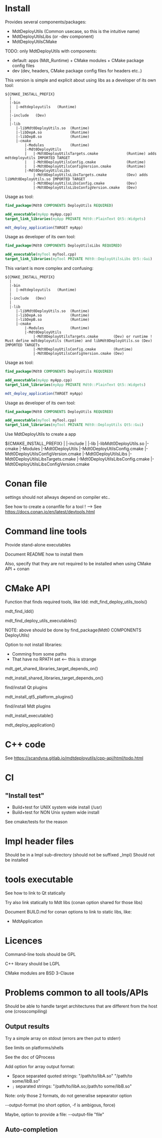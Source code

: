 
# Install

Provides several components/packages:
- MdtDeployUtils          (Common usecase, so this is the intuitive name)
- MdtDeployUtilsLibs      (or -dev component)
- MdtDeployUtilsCMake

TODO: only MdtDeployUtils with components:
 - default: apps (Mdt_Runtime) + CMake modules + CMake package config files
 - dev (dev, headers, CMake package config files for headers etc..)


This version is simple and explicit about using libs as a developer of its own tool:
```
${CMAKE_INSTALL_PREFIX}
  |
  |-bin
  |  |-mdtdeployutils   (Runtime)
  |
  |-include   (Dev)
  |
  |-lib
     |-libMdt0DeployUtils.so  (Runtime)
     |-libDepA.so             (Runtime)
     |-libDepB.so             (Runtime)
     |-cmake
         |-Modules            (Runtime)
         |-Mdt0DeployUtils
         |   |-Mdt0DeployUtilsTargets.cmake             (Runtime) adds mdtdeployutils IMPORTED TARGET
         |   |-Mdt0DeployUtilsConfig.cmake              (Runtime)
         |   |-Mdt0DeployUtilsConfigVersion.cmake       (Runtime)
         |-Mdt0DeployUtilsLibs
             |-Mdt0DeployUtilsLibsTargets.cmake         (Dev) adds libMdt0DeployUtils.so IMPORTED TARGET
             |-Mdt0DeployUtilsLibsConfig.cmake          (Dev)
             |-Mdt0DeployUtilsLibsConfigVersion.cmake   (Dev)
```

Usage as tool:
```cmake
find_package(Mdt0 COMPONENTS DeployUtils REQUIRED)

add_executable(myApp myApp.cpp)
target_link_libraries(myApp PRIVATE Mdt0::PlainText Qt5::Widgets)

mdt_deploy_application(TARGET myApp)
```

Usage as developer of its own tool:
```cmake
find_package(Mdt0 COMPONENTS DeployUtilsLibs REQUIRED)

add_executable(myTool myTool.cpp)
target_link_libraries(myTool PRIVATE Mdt0::DeployUtilsLibs Qt5::Gui)
```


This variant is more complex and confusing:
```
${CMAKE_INSTALL_PREFIX}
  |
  |-bin
  |  |-mdtdeployutils   (Runtime)
  |
  |-include   (Dev)
  |
  |-lib
     |-libMdt0DeployUtils.so  (Runtime)
     |-libDepA.so             (Runtime)
     |-libDepB.so             (Runtime)
     |-cmake
         |-Modules            (Runtime)
         |-Mdt0DeployUtils
             |-Mdt0DeployUtilsTargets.cmake       (Dev) or runtime ! Must define mdtdeployutils (Runtime) and libMdt0DeployUtils.so (Dev) IMPORTED TARGETs
             |-Mdt0DeployUtilsConfig.cmake        (Runtime)
             |-Mdt0DeployUtilsConfigVersion.cmake (Dev)
```

Usage as tool:
```cmake
find_package(Mdt0 COMPONENTS DeployUtils REQUIRED)

add_executable(myApp myApp.cpp)
target_link_libraries(myApp PRIVATE Mdt0::PlainText Qt5::Widgets)

mdt_deploy_application(TARGET myApp)
```

Usage as developer of its own tool:
```cmake
find_package(Mdt0 COMPONENTS DeployUtils REQUIRED)

add_executable(myTool myTool.cpp)
target_link_libraries(myTool PRIVATE Mdt0::DeployUtils Qt5::Gui)
```



Use MdtDeployUtils to create a app

${CMAKE_INSTALL_PREFIX}
  |
  |-include
  |
  |-lib
     |-libMdt0DeployUtils.so
     |-cmake
         |-Modules
         |-Mdt0DeployUtils
             |-Mdt0DeployUtilsConfig.cmake
             |-Mdt0DeployUtilsConfigVersion.cmake
         |-Mdt0DeployUtilsLibs
             |-Mdt0DeployUtilsLibsTargets.cmake
             |-Mdt0DeployUtilsLibsConfig.cmake
             |-Mdt0DeployUtilsLibsConfigVersion.cmake



# Conan file

settings should not allways depend on compiler etc..

See how to create a conanfile for a tool !
 --> See https://docs.conan.io/en/latest/devtools.html


# Command line tools

Provide stand-alone executables

Document README how to install them

Also, specify that they are not required to be installed
when using CMake API + conan

# CMake API

Function that finds required tools, like ldd:
mdt_find_deploy_utils_tools()

mdt_find_ldd()

mdt_find_deploy_utils_executables()

NOTE: above should be done by
find_package(Mdt0 COMPONENTS DeployUtils)

Option to not install libraries:
 - Comming from some paths
 - That have no RPATH set  <-- this is strange

mdt_get_shared_libraries_target_depends_on()

mdt_install_shared_libraries_target_depends_on()

find/install Qt plugins

mdt_install_qt5_platform_plugins()

find/install Mdt plugins

mdt_install_executable()

mdt_deploy_application()


# C++ code

See https://scandyna.gitlab.io/mdtdeployutils/cpp-api/html/todo.html

# CI

## "Install test"

- Build+test for UNIX system wide install (/usr)
- Build+test for NON Unix system wide install

See cmake/tests for the reason

# Impl header files

Should be in a Impl sub-directory
(should not be suffixed _Impl)
Should not be installed

# tools executable

See how to link to Qt statically

Try also link statically to Mdt libs (conan option shared for those libs)

Document BUILD.md for conan options to link to static libs, like:
 - MdtApplication

# Licences

Command-line tools should be GPL

C++ library should be LGPL

CMake modules are BSD 3-Clause


# Problems common to all tools/APIs

Should be able to handle target architectures
that are different from the host one
(crosscompiling)

## Output results

Try a simple array on stdout
(errors are then put to stderr)

See limits on platforms/shells

See the doc of QProcess

Add option for array output format:
 - Space separated quoted strings:
   "/path/to/libA.so" "/path/to some/libB.so"
 - `;` separated strings:
   "/path/to/libA.so;/path/to some/libB.so"

Note: only those 2 formats, do not generalise sepearator option

--output-format  (no short option, -f is ambigous, force)

Maybe, option to provide a file:
--output-file "file"

## Auto-completion
